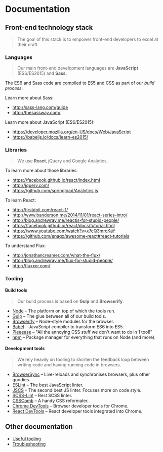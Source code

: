 Documentation
=============

## Front-end technology stack

> The goal of this stack is to empower front-end developers to excel at their craft.

### Languages

> Our main front-end development languages are __JavaScript__ (ES6/ES2015) and __Sass__.

The ES6 and Sass code are compiled to ES5 and CSS as part of our _build process_.

Learn more about Sass:

- http://sass-lang.com/guide
- http://thesassway.com/

Learn more about JavaScript (ES6/ES2015):

- https://developer.mozilla.org/en-US/docs/Web/JavaScript
- https://babeljs.io/docs/learn-es2015/

### Libraries

> We use __React__, jQuery and Google Analytics.

To learn more about those libraries:

- https://facebook.github.io/react/index.html
- http://jquery.com/
- https://github.com/springload/Analytics.js

To learn React:

- http://firstdoit.com/react-1/
- http://www.banderson.me/2014/11/01/react-series-intro/
- http://blog.andrewray.me/reactjs-for-stupid-people/
- https://facebook.github.io/react/docs/tutorial.html
- https://www.youtube.com/watch?v=x7cQ3mrcKaY
- https://github.com/enaqx/awesome-react#react-tutorials

To understand Flux:

- http://jonathancreamer.com/what-the-flux/
- http://blog.andrewray.me/flux-for-stupid-people/
- http://fluxxor.com/

### Tooling

#### Build tools

> Our build process is based on __Gulp__ and __Browserify__.

- [Node](https://nodejs.org/) – The platform on top of which the tools run.
- [Gulp](http://gulpjs.com/) – The glue between all of our build tools.
- [Browserify](http://browserify.org/) – Node-style modules for the browser.
- [Babel](https://babeljs.io/) – JavaScript compiler to transform ES6 into ES5.
- [Pleeease](http://pleeease.io/) – "All the annoying CSS stuff we don't want to do in 1 tool!"
- [npm](https://www.npmjs.com) – Package manager for everything that runs on Node (and more).

#### Development tools

> We rely heavily on tooling to shorten the feedback loop between writing code and having running code in browsers.

- [BrowserSync](http://www.browsersync.io/) – Live-reloads and synchronises browsers, plus other goodies.
- [ESLint](http://eslint.org/) – The best JavaScript linter.
- [JSCS](http://jscs.info/) – The second best JS linter. Focuses more on code style.
- [SCSS-Lint](https://github.com/brigade/scss-lint) – Best SCSS linter.
- [CSSComb](http://csscomb.com/) – A handy CSS reformater.
- [Chrome DevTools](https://developer.chrome.com/devtools) – Browser developer tools for Chrome.
- [React DevTools](https://chrome.google.com/webstore/detail/react-developer-tools/fmkadmapgofadopljbjfkapdkoienihi?hl=en) – React developer tools integrated into Chrome.

## Other documentation

- [Useful tooling](https://github.com/springload/frontend-starter-kit/blob/master/docs/useful-tooling.md)
- [Troubleshooting](https://github.com/springload/frontend-starter-kit/blob/master/docs/troubleshooting.md)
